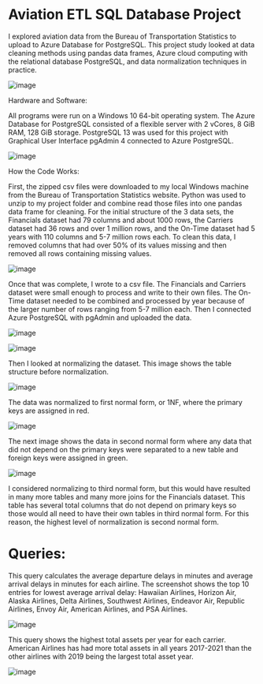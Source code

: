 # Aviation ETL SQL Database Project

I explored aviation data from the Bureau of Transportation Statistics to upload to Azure Database for PostgreSQL. This project study looked at data cleaning methods using pandas data frames, Azure cloud computing with the relational database PostgreSQL, and data normalization techniques in practice.

![image](https://user-images.githubusercontent.com/80182167/172061813-5f932c50-940a-4cf3-872d-bc5646d9cfc5.png)

Hardware and Software:

All programs were run on a Windows 10 64-bit operating system. The Azure Database for PostgreSQL consisted of a flexible server with 2 vCores, 8 GiB RAM, 128 GiB storage. PostgreSQL 13 was used for this project with Graphical User Interface pgAdmin 4 connected to Azure PostgreSQL.

![image](https://user-images.githubusercontent.com/80182167/173336560-47e53e28-c2d2-44be-9f6c-4d58124e418a.png)

How the Code Works:

First, the zipped csv files were downloaded to my local Windows machine from the Bureau of 
Transportation Statistics website. Python was used to unzip to my project folder and combine read those files into one pandas data frame for cleaning. For the initial structure of the 3 data sets, the Financials dataset had 79 columns and about 1000 rows, the Carriers dataset had 36 rows and over 1 million rows, and the On-Time dataset had 5 years with 110 columns and 5-7 million rows each. To clean this data, I removed columns that had over 50% of its values missing and then removed all rows containing missing values. 

![image](https://user-images.githubusercontent.com/80182167/173338640-da349dbe-2c78-4f81-a590-cfe3c22d4996.png)

Once that was complete, I wrote to a csv file. The Financials and Carriers dataset were small enough to process and write to their own files. The On-Time dataset needed to be combined and processed by year because of the larger number of rows ranging from 5-7 million each. Then I connected Azure PostgreSQL with pgAdmin and uploaded the data.

![image](https://user-images.githubusercontent.com/80182167/173336635-87b15730-63fd-4cfc-8a74-4252f1399ea9.png)

![image](https://user-images.githubusercontent.com/80182167/173338490-263f3053-c296-4c74-b093-c0d7f1188acb.png)

Then I looked at normalizing the dataset. This image shows the table structure before normalization. 

![image](https://user-images.githubusercontent.com/80182167/173337853-93909a3b-ff12-4bd9-83b3-770c17005e5a.png)

The data was normalized to first normal form, or 1NF, where the primary keys are assigned in red. 

![image](https://user-images.githubusercontent.com/80182167/173338004-686c7bf4-f1ed-4171-989f-5e9d7f0445f7.png)

The next image shows the data in second normal form where any data that did not depend on the primary keys were separated to a new table and foreign keys were assigned in green.

![image](https://user-images.githubusercontent.com/80182167/173338182-41db59a7-171c-4ef3-9492-5f9e0e433062.png)

I considered normalizing to third normal form, but this would have resulted in many more tables and many more joins for the Financials dataset. This table has several total columns that do not depend on primary keys so those would all need to have their own tables in third normal form. For this reason, the highest level of normalization is second normal form.


# Queries:

This query calculates the average departure delays in minutes and average arrival delays in minutes for each airline. The screenshot shows the top 10 entries for lowest average arrival delay: Hawaiian Airlines, Horizon Air, Alaska Airlines, Delta Airlines, Southwest Airlines, Endeavor Air, Republic Airlines, Envoy Air, American Airlines, and PSA Airlines.

![image](https://user-images.githubusercontent.com/80182167/173338752-f730b558-9ded-436b-837c-eda634d3f105.png)


This query shows the highest total assets per year for each carrier. American Airlines has had more total assets in all years 2017-2021 than the other airlines with 2019 being the largest total asset year.

![image](https://user-images.githubusercontent.com/80182167/173338796-552606f6-1dc1-4355-ac8d-226135c667a7.png)
